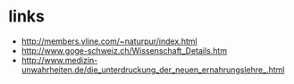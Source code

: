 # links

* http://members.yline.com/~naturpur/index.html
* http://www.goge-schweiz.ch/Wissenschaft_Details.htm
* http://www.medizin-unwahrheiten.de/die_unterdruckung_der_neuen_ernahrungslehre_.html
